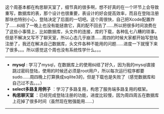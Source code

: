 这个周基本都在构思聊天室了，细节真的很多啊，想不好真的在一个环节上会导致重写，数据库的表，那个设计也很重要，表设计的好会提高效率，而且在登陆注册那块也特别小心，登陆决定了后面的一切吧。这个周很快，自己把Xcode配置炸了……纠结了一晚上也没有能拯救它，真的配不回去了……所以把很多时间浪费在了这些小事情上，比如数据库，头文件的连接，库的下载，各种乱七八糟的琐事，但是不解决又写不了聊天室，所以心态几乎崩溃……周四的时候大家都开始写登陆注册了，我还在解决自己数据库，头文件各种不能用的问题……进度一下就慢下来了很多。。。所以感觉这个周也没有系统性学什么。。。

 -------------------
 
- **mysql** :  学习了mysql，在数据库上的使用纠结了好久，因为我的mysql直接跳过密码登陆，使用的时候还必须是root用户，所以每次运行程序都要sudo……周四晚上打算换成sqilite3的，但是下载也是失败了（感觉数据库和自己过不去。。。）
- **select多路复用例子** ：学习了多路复用，构思了服务端多路复用的框架。
- **构思聊天室** ：已经完成登陆注册的功能，进度比较慢，因为周四周五在数据库上花掉了很多时间（虽然现在勉强能用……）

-------------------